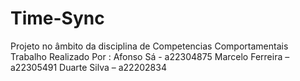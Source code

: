 # Time-Sync
Projeto no âmbito da disciplina de Competencias Comportamentais
Trabalho Realizado Por : 
Afonso Sá - a22304875
Marcelo Ferreira – a22305491
Duarte Silva – a22202834
